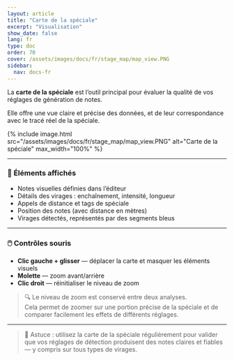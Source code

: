 ```yaml
---
layout: article
title: "Carte de la spéciale"
excerpt: "Visualisation"
show_date: false
lang: fr
type: doc
order: 70
cover: /assets/images/docs/fr/stage_map/map_view.PNG
sidebar:
  nav: docs-fr
---
```


La **carte de la spéciale** est l’outil principal pour évaluer la qualité de vos réglages de génération de notes.

Elle offre une vue claire et précise des données, et de leur correspondance avec le tracé réel de la spéciale.

{% include image.html
   src="/assets/images/docs/fr/stage_map/map_view.PNG"
   alt="Carte de la spéciale"
   max_width="100%" %}

---

### 🧾 Éléments affichés

- Notes visuelles définies dans l’éditeur  
- Détails des virages : enchaînement, intensité, longueur  
- Appels de distance et tags de spéciale  
- Position des notes (avec distance en mètres)  
- Virages détectés, représentés par des segments bleus

---

### 🖱️ Contrôles souris

- **Clic gauche + glisser** — déplacer la carte et masquer les éléments visuels  
- **Molette** — zoom avant/arrière  
- **Clic droit** — réinitialiser le niveau de zoom

> 🔍 Le niveau de zoom est conservé entre deux analyses.  
> Cela permet de zoomer sur une portion précise de la spéciale et de comparer facilement les effets de différents réglages.

---

> 🧩 Astuce : utilisez la carte de la spéciale régulièrement pour valider que vos réglages de détection produisent des notes claires et fiables — y compris sur tous types de virages.
